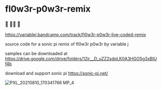 # fl0w3r-p0w3r-remix

### 🌼 🧑‍💻 🐝

https://variablej.bandcamp.com/track/fl0w3r-p0w3r-live-coded-remix

source code for a sonic pi remix of fl0w3r p0w3r by variable j

samples can be downloaded at https://drive.google.com/drive/folders/12ir__D_uZZ2sdqLK0A3HGO5g3xBIUf4b

download and support sonic pi https://sonic-pi.net/

![PXL_20210810_170341766 MP_4](https://user-images.githubusercontent.com/1610347/162860999-b941fe9d-8918-41af-ad41-430404db73e4.jpg)
